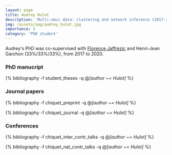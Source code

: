 ```yaml
---
layout: page
title: Audrey Hulot
description: 'Multi-omic data: clustering and network inference (2017-2020)'
img: /assets/img/audrey_hulot.jpg
importance: 3
category: 'PhD student'
---
```


Audrey's PhD was co-supervised with [Florence
Jaffrezic](https://www6.jouy.inrae.fr/gabi_eng/Who-are-we/Employee-Features/JAFFREZIC-florence)
and Henri-Jean Garchon (33%/33%/33%), from 2017 to 2020.

### PhD manucript

<div class="publications">

{% bibliography -f student_theses -q @*[author ~= Hulot]* %}

</div>

### Journal papers

<div class="publications">

{% bibliography -f chiquet_preprint -q @*[author ~= Hulot]* %}

{% bibliography -f chiquet_journal -q @*[author ~= Hulot]* %}

</div>


### Conferences

<div class="publications">

{% bibliography -f chiquet_inter_contr_talks -q @*[author ~= Hulot]* %}

{% bibliography -f chiquet_nat_contr_talks -q @*[author ~= Hulot]* %}

</div>

